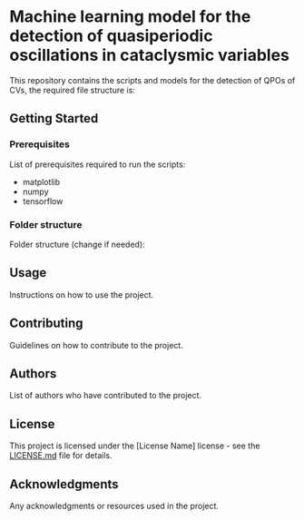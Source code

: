 # Machine learning model for the detection of quasiperiodic oscillations in cataclysmic variables

This repository contains the scripts and models for the detection of QPOs of CVs, the required file structure is: 

## Getting Started

### Prerequisites

List of prerequisites required to run the scripts:
* matplotlib
* numpy
* tensorflow

### Folder structure

Folder structure (change if needed):


## Usage

Instructions on how to use the project.

## Contributing

Guidelines on how to contribute to the project.

## Authors

List of authors who have contributed to the project.

## License

This project is licensed under the [License Name] license - see the [LICENSE.md](LICENSE.md) file for details.

## Acknowledgments

Any acknowledgments or resources used in the project.

